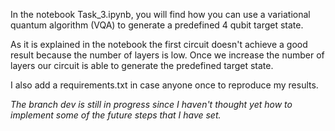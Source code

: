 In the notebook Task_3.ipynb, you will find how you can use a variational quantum algorithm (VQA) to generate a predefined 4 qubit target state.

As it is explained in the notebook the first circuit doesn't achieve a good result because the number of layers is low. Once we increase the number of layers our circuit is able to generate the predefined target state.

I also add a requirements.txt in case anyone once to reproduce my results.

_The branch dev is still in progress since I haven't thought yet how to implement some of the future steps that I have set._ 
